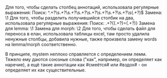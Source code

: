 Для того, чтобы сделать столбец аннотаций, использовала регулярные выражения:
Поиск: ^.+?\s.+?\s.+?\s.+?\s.+?\s.+?\s.+?\s.+?\s(.+?)$
Замена: \1
Для того, чтобы разделить получившийся столбик на два, использовала регулярные выражения:
Поиск: .+?{(.+?)=(.+?)}
Замена для lemma: \1
Замена для morph: \2
Для того, чтобы сделать файл для переноса в елан, использовала таблицы excel, там просто удалила ненужные столбцы, добавила нужные, также произвела замену words на lemma/morph соответственно.



В принципе, mystem неплохо справляется с определением лемм. Тяжело ему даются союзные слова ("как", например, он определяет как наречие), а ещё такие аннотации как #смеётся# или #вздох#  - он определяет их как существительные.
